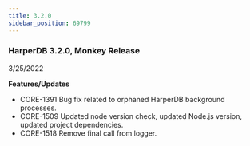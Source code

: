 ```yaml
---
title: 3.2.0
sidebar_position: 69799
---
```


### HarperDB 3.2.0, Monkey Release

3/25/2022

**Features/Updates**

- CORE-1391 Bug fix related to orphaned HarperDB background processes.
- CORE-1509 Updated node version check, updated Node.js version, updated project dependencies.
- CORE-1518 Remove final call from logger.
